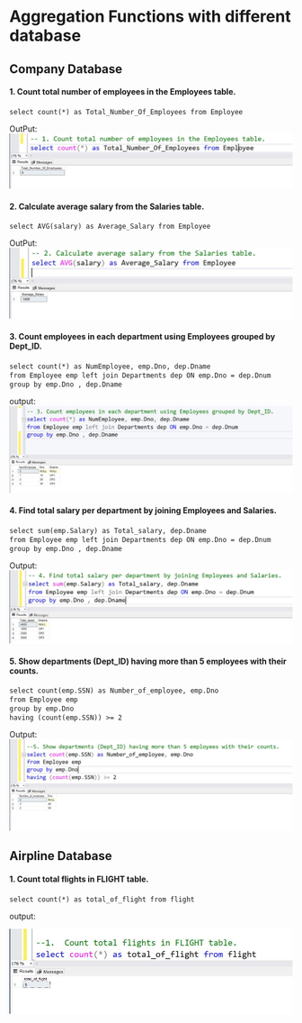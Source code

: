 # Aggregation Functions with different database
## Company Database 
#### 1. Count total number of employees in the Employees table. 
```
select count(*) as Total_Number_Of_Employees from Employee
```
OutPut:
!['total number of employees'](../img2/Add.Company1.JPG)
#### 2. Calculate average salary from the Salaries table. 
```
select AVG(salary) as Average_Salary from Employee
```
OutPut:
!['total number of employees'](../img2/Agg.Company2.JPG)

#### 3. Count employees in each department using Employees grouped by Dept_ID. 
```
select count(*) as NumEmployee, emp.Dno, dep.Dname
from Employee emp left join Departments dep ON emp.Dno = dep.Dnum
group by emp.Dno , dep.Dname

```
output: 
!['Count employees in each department'](../img2/Agg.Company3.JPG)


#### 4. Find total salary per department by joining Employees and Salaries.
```
select sum(emp.Salary) as Total_salary, dep.Dname
from Employee emp left join Departments dep ON emp.Dno = dep.Dnum
group by emp.Dno , dep.Dname
```
Output:
!['total salary per department'](../img2/Agg.Company4.JPG)


#### 5. Show departments (Dept_ID) having more than 5 employees with their counts.
```
select count(emp.SSN) as Number_of_employee, emp.Dno
from Employee emp
group by emp.Dno
having (count(emp.SSN)) >= 2
```

Output:
![' Show departments (Dept_ID)'](../img2/Agg.Company5.JPG)

## Airpline Database 
#### 1.  Count total flights in FLIGHT table.
```
select count(*) as total_of_flight from flight

```
output:

!['total flights'](../img2/Agg.Airline1.JPG)









